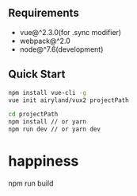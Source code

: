 ## Requirements

+ vue@^2.3.0(for .sync modifier)
+ webpack@^2.0
+ node@^7.6(development)

## Quick Start

``` bash
npm install vue-cli -g
vue init airyland/vux2 projectPath

cd projectPath
npm install // or yarn
npm run dev // or yarn dev
```
# happiness
npm run build
